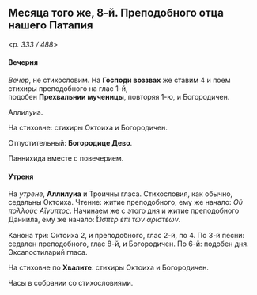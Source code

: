
## Месяца того же, 8-й. Преподобного отца нашего Патапия  

<*p. 333 / 488*>

#### Вечерня

*Вечер*, не стихословим. На **Господи воззвах** же ставим 4 и поем стихиры преподобного на глас 1-й,  
подобен **Прехвальнии мученицы**, повторяя 1-ю, и Богородичен.  

Аллилуиа. 

На стиховне: стихиры Октоиха и Богородичен.

Отпустительный: **Богородице Дево**. 

Паннихида вместе с повечерием. 

#### Утреня

На *утрене*, **Аллилуиа** и Троичны гласа. Стихословия, как обычно, седальны Октоиха. 
Чтение: житие преподобного, ему же начало: *Οὐ πολλοὺς Αἴγυπτος*. Начинаем же с этого дня и житие 
преподобного Даниила, ему же начало: *̔́Ωσπερ ἐπὶ τῶν ἀριστέων*.    

Канона три: Октоиха 2, и преподобного, глас 2-й, по 4.
По 3-й песни: седален преподобного, глас 8-й, и Богородичен. 
По 6-й: подобен дня.  
Эксапостиларий гласа. 

На стиховне по **Хвалите**: стихиры Октоиха и Богородичен.  

Часы в собрании со стихословиями. 
